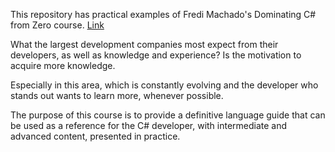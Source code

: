 This repository has practical examples of Fredi Machado's Dominating C# from Zero course.  [Link](https://hotmart.com/pt-br/marketplace/produtos/dominando-c-do-basico-ao-avancado/O59830970O)

What the largest development companies most expect from their developers, as well as knowledge and experience? Is the motivation to acquire more knowledge. 

Especially in this area, which is constantly evolving and the developer who stands out wants to learn more, whenever possible. 

The purpose of this course is to provide a definitive language guide that can be used as a reference for the C# developer, with intermediate and advanced content, presented in practice.

